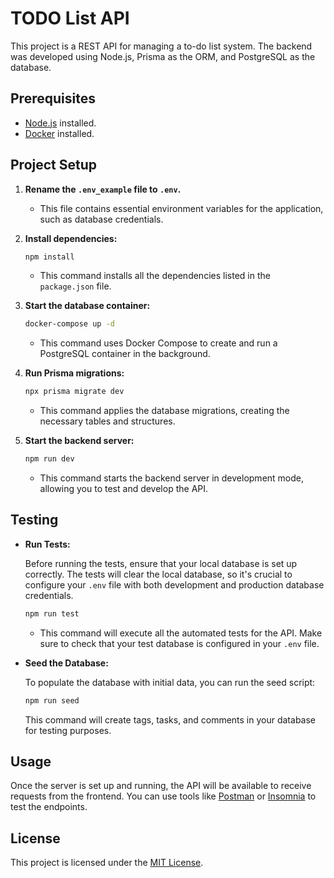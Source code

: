 # TODO List  API

This project is a REST API for managing a to-do list system. The backend was developed using Node.js, Prisma as the ORM, and PostgreSQL as the database.

## Prerequisites

- [Node.js](https://nodejs.org/) installed.
- [Docker](https://www.docker.com/) installed.

## Project Setup

1. **Rename the `.env_example` file to `.env`.**

   - This file contains essential environment variables for the application, such as database credentials.

2. **Install dependencies:**

   ```bash
   npm install
   ```

   - This command installs all the dependencies listed in the `package.json` file.

3. **Start the database container:**

   ```bash
   docker-compose up -d
   ```

   - This command uses Docker Compose to create and run a PostgreSQL container in the background.

4. **Run Prisma migrations:**

   ```bash
   npx prisma migrate dev
   ```

   - This command applies the database migrations, creating the necessary tables and structures.

5. **Start the backend server:**

   ```bash
   npm run dev
   ```

   - This command starts the backend server in development mode, allowing you to test and develop the API.

## Testing

- **Run Tests:**

  Before running the tests, ensure that your local database is set up correctly. The tests will clear the local database, so it's crucial to configure your `.env` file with both development and production database credentials.

  ```bash
  npm run test
  ```

  - This command will execute all the automated tests for the API. Make sure to check that your test database is configured in your `.env` file.

- **Seed the Database:**

  To populate the database with initial data, you can run the seed script:

  ```bash
  npm run seed
  ```

  This command will create tags, tasks, and comments in your database for testing purposes.

## Usage

Once the server is set up and running, the API will be available to receive requests from the frontend. You can use tools like [Postman](https://www.postman.com/) or [Insomnia](https://insomnia.rest/) to test the endpoints.

## License

This project is licensed under the [MIT License](LICENSE).
